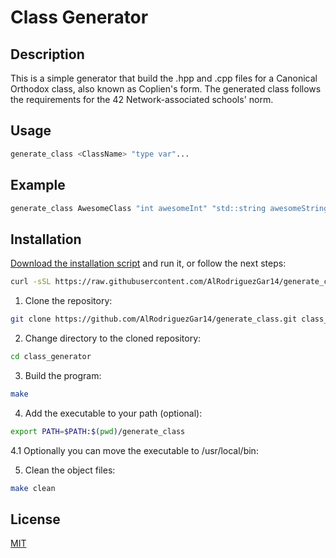 # Class Generator

## Description
This is a simple generator that build the .hpp and .cpp files for a Canonical Orthodox class, also known as Coplien's form.
The generated class follows the requirements for the 42 Network-associated schools' norm.

## Usage
```bash
generate_class <ClassName> "type var"...
```

## Example
```bash
generate_class AwesomeClass "int awesomeInt" "std::string awesomeString"
```

## Installation

[Download the installation script](https://raw.githubusercontent.com/AlRodriguezGar14/generate_class/main/class_gen_installer.sh) and run it, or follow the next steps:
```bash
curl -sSL https://raw.githubusercontent.com/AlRodriguezGar14/generate_class/main/class_gen_installer.sh | bash
```

1. Clone the repository:
```bash
git clone https://github.com/AlRodriguezGar14/generate_class.git class_generator
```
2. Change directory to the cloned repository:
```bash
cd class_generator
```
3. Build the program:
```bash
make
```
4. Add the executable to your path (optional):
```bash
export PATH=$PATH:$(pwd)/generate_class
```
4.1 Optionally you can move the executable to /usr/local/bin:

5. Clean the object files:
```bash
make clean
```


## License
[MIT](https://choosealicense.com/licenses/mit/)
